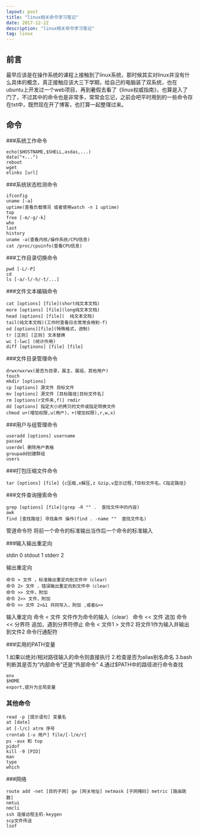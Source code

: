 ```yaml
---
layout: post
title: "linux相关命令学习笔记"
date: 2017-12-22
description: "linux相关命令学习笔记"
tag: linux
---
```


## 前言

最早应该是在操作系统的课程上接触到了linux系统，那时候其实对linux并没有什么具体的概念，真正接触应该大三下学期，给自己的电脑装了双系统，也在ubuntu上开发过一个web项目，再到暑假去看了《linux权威指南》，也算是入了门了，不过其中的命令也是非常多，常常会忘记，之前会吧平时用到的一些命令存在txt中，既然现在开了博客，也打算一起整理过来。

## 命令

###系统工作命令

	echo($HOSTNAME,$SHELL,asdas,...)
	data("+...")
	reboot
	wget
	elinks [url]
###系统状态检测命令

	ifconfig
	uname [-a]
	uptime(查看负载情况 或者使用watch -n 1 uptime)
	top
	free [-m/-g/-k]
	who
	last
	history
	uname -a(查看内核/操作系统/CPU信息)
	cat /proc/cpuinfo(查看CPU信息)
###工作目录切换命令

	pwd [-L/-P]
	cd	
	ls [-a/-l/-h/-t/...]
###文件文本编辑命令

	cat [options] [file](short纯文本文档)
	more [options] [file](long纯文本文档)
	head [options] [file](	纯文本文档)
	tail(纯文本文档)(工作时查看日志常常会用到-f)
	od [options][file](特殊格式，进制)
	tr [正则] [正则] 文本替换
	wc [-lwc] (统计作用)
	diff [optinons] [file] [file]
###文件目录管理命令

	drwxrwxrwx(是否为目录，属主，属组，其他用户)
	touch
	mkdir [options]
	cp [options] 源文件 目标文件
	mv [options] 源文件 [目标路径|目标文件名]
	rm [options(r文件夹,f)] rmdir
	dd [options] 指定大小的拷贝的文件或指定转换文件
	chmod u+(增加权限,u(用户)，+(增加权限),r,w,x)
###用户与组管理命令

	useradd [options] username
	passwd
	userdel 删除用户表格
	groupadd创建群组
	users
###打包压缩文件命令

	tar [options] [file] {c压缩,x解压,z Gzip,v显示过程,f目标文件名，C指定路径}
###文件查询搜索命令

	grep [options] [file](grep -R "" .  查找文件中的内容)
	awk
	find [查找路径] 寻找条件 操作(find . -name ""  查找文件名)
管道命令符 将前一个命令的标准输出当作后一个命令的标准输入

###输入输出重定向

stdin 0
stdout 1
stderr 2

输出重定向

	命令 > 文件 ，标准输出重定向到文件中（clear）
	命令 2> 文件 ，错误输出重定向到文件中（clear）
	命令 >> 文件，附加
	命令 2>> 文件，附加
	命令 >> 文件 2>&1 共同写入，附加 ,或者&>>
输入重定向
	命令 < 文件 文件作为命令的输入（clear）
	命令 << 文件 追加	
	命令 << 分界符 追加，遇到分界符停止
	命令 < 文件1 > 文件2 将文件1作为输入并输出到文件2
命令行通配符

###实用的PATH变量

1.如果以绝对/相对路径输入的命令则直接执行
2.检查是否为alias别名命名
3.bash判断其是否为“内部命令”还是“外部命令”
4.通过$PATH中的路径进行命令查找

	env
	$HOME
	export,提升为全局变量

### 其他命令

	read -p [提示语句] 变量名
	at [date]
	at [-l/c] atrm 序号
	crontab [-u 用户] file/[-l/e/r]
	ps -aux 和 top
	pidof
	kill -9 [PID]
	man
	type
	which
###网络

	route add -net [目的子网] gw [网关地址] netmask [子网掩码] metric [路由跳数] 
	nmtui
	nmcli
	ssh 连接远程主机-keygen
	scp文件传送
	lsof
